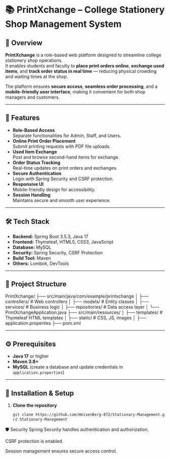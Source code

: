 # 📚 PrintXchange – College Stationery Shop Management System

## 📌 Overview
**PrintXchange** is a role-based web platform designed to streamline college stationery shop operations.  
It enables students and faculty to **place print orders online**, **exchange used items**, and **track order status in real time** — reducing physical crowding and waiting times at the shop.

The platform ensures **secure access**, **seamless order processing**, and a **mobile-friendly user interface**, making it convenient for both shop managers and customers.

---

## 🚀 Features
- **Role-Based Access**  
  Separate functionalities for Admin, Staff, and Users.
- **Online Print Order Placement**  
  Submit printing requests with PDF file uploads.
- **Used Item Exchange**  
  Post and browse second-hand items for exchange.
- **Order Status Tracking**  
  Real-time updates on print orders and exchanges.
- **Secure Authentication**  
  Login with Spring Security and CSRF protection.
- **Responsive UI**  
  Mobile-friendly design for accessibility.
- **Session Handling**  
  Maintains secure and smooth user experience.

---

## 🛠 Tech Stack
- **Backend:** Spring Boot 3.5.3, Java 17  
- **Frontend:** Thymeleaf, HTML5, CSS3, JavaScript  
- **Database:** MySQL  
- **Security:** Spring Security, CSRF Protection  
- **Build Tool:** Maven  
- **Others:** Lombok, DevTools  

---

## 📂 Project Structure
PrintXchange/
├── src/main/java/com/example/printxchange
│ ├── controllers/ # Web controllers
│ ├── models/ # Entity classes
│ ├── services/ # Business logic
│ ├── repositories/ # Data access layer
│ └── PrintXchangeApplication.java
├── src/main/resources/
│ ├── templates/ # Thymeleaf HTML templates
│ ├── static/ # CSS, JS, images
│ ├── application.properties
├── pom.xml


---

## ⚙️ Prerequisites
- **Java 17** or higher  
- **Maven 3.8+**  
- **MySQL** (create a database and update credentials in `application.properties`)

---

## 🔧 Installation & Setup
1. **Clone the repository**
   ```bash
   git clone https://github.com/HeisenBerg-872/Stationary-Management.git
   cd Stationary-Management
🛡 Security
Spring Security handles authentication and authorization.

CSRF protection is enabled.

Session management ensures secure access control.

